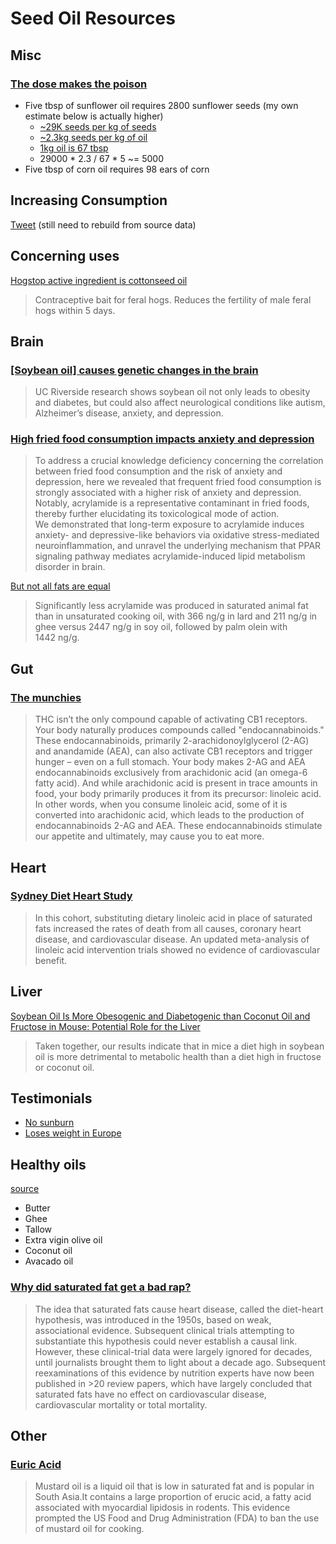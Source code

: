 # Seed Oil Resources

## Misc

### [The dose makes the poison](https://twitter.com/SeedOilDsrspctr/status/1673319439968739328)

- Five tbsp of sunflower oil requires 2800 sunflower seeds (my own estimate below is actually higher)
  - [~29K seeds per kg of seeds](https://www.cotswoldseeds.com/species/62/sunflower)
  - [~2.3kg seeds per kg of oil](http://www.doingoilmachine.com/FAQ/how_many_sunflowers_make_a_kg_of_oil_938.html)
  - [1kg oil is 67 tbsp](https://www.inchcalculator.com/convert/kilogram-to-tablespoon/)
  - 29000 \* 2.3 / 67 \* 5 ~= 5000
- Five tbsp of corn oil requires 98 ears of corn

## Increasing Consumption

[Tweet](https://twitter.com/SeedOilDsrspctr/status/1672235847146504192?s=20) (still need to rebuild from source data)

## Concerning uses

[Hogstop active ingredient is cottonseed oil](https://hiprofeeds.com/wp-content/uploads/2019/04/13417225.pdf)

> Contraceptive bait for feral hogs. Reduces the fertility of male feral hogs within 5 days.

## Brain

### [[Soybean oil] causes genetic changes in the brain](https://www.universityofcalifornia.edu/news/americas-most-widely-consumed-cooking-oil-causes-genetic-changes-brain)

> UC Riverside research shows soybean oil not only leads to obesity and diabetes, but could also affect neurological conditions like autism, Alzheimer’s disease, anxiety, and depression.

### [High fried food consumption impacts anxiety and depression](https://www.pnas.org/doi/10.1073/pnas.2221097120)

> To address a crucial knowledge deficiency concerning the correlation between fried food consumption and the risk of anxiety and depression, here we revealed that frequent fried food consumption is strongly associated with a higher risk of anxiety and depression. Notably, acrylamide is a representative contaminant in fried foods, thereby further elucidating its toxicological mode of action. We demonstrated that long-term exposure to acrylamide induces anxiety- and depressive-like behaviors via oxidative stress-mediated neuroinflammation, and unravel the underlying mechanism that PPAR signaling pathway mediates acrylamide-induced lipid metabolism disorder in brain.

[But not all fats are equal](https://www.sciencedirect.com/science/article/abs/pii/S0308814616308652)

> Significantly less acrylamide was produced in saturated animal fat than in unsaturated cooking oil, with 366 ng/g in lard and 211 ng/g in ghee versus 2447 ng/g in soy oil, followed by palm olein with 1442 ng/g.

## Gut

### [The munchies](https://www.zeroacre.com/blog/seed-oils-cause-the-munchies)

> THC isn’t the only compound capable of activating CB1 receptors. Your body naturally produces compounds called "endocannabinoids."
> These endocannabinoids, primarily 2-arachidonoylglycerol (2-AG) and anandamide (AEA), can also activate CB1 receptors and trigger hunger – even on a full stomach.
> Your body makes 2-AG and AEA endocannabinoids exclusively from arachidonic acid (an omega-6 fatty acid). And while arachidonic acid is present in trace amounts in food, your body primarily produces it from its precursor: linoleic acid. In other words, when you consume linoleic acid, some of it is converted into arachidonic acid, which leads to the production of endocannabinoids 2-AG and AEA. These endocannabinoids stimulate our appetite and ultimately, may cause you to eat more.

## Heart

### [Sydney Diet Heart Study](https://www.bmj.com/content/346/bmj.e8707)

> In this cohort, substituting dietary linoleic acid in place of saturated fats increased the rates of death from all causes, coronary heart disease, and cardiovascular disease. An updated meta-analysis of linoleic acid intervention trials showed no evidence of cardiovascular benefit.

## Liver

[Soybean Oil Is More Obesogenic and Diabetogenic than Coconut Oil and Fructose in Mouse: Potential Role for the Liver](https://journals.plos.org/plosone/article?id=10.1371/journal.pone.0132672)

> Taken together, our results indicate that in mice a diet high in soybean oil is more detrimental to metabolic health than a diet high in fructose or coconut oil.

## Testimonials

- [No sunburn](https://twitter.com/SeedOilDsrspctr/status/1670178296984739843?s=20)
- [Loses weight in Europe](https://twitter.com/seedoildsrspctr/status/1658987790439272449)

## Healthy oils

[source](https://www.seedoilrebellion.com/healthy-oils)

- Butter
- Ghee
- Tallow
- Extra vigin olive oil
- Coconut oil
- Avacado oil

### [Why did saturated fat get a bad rap?](https://www.ncbi.nlm.nih.gov/pmc/articles/PMC9794145/)

> The idea that saturated fats cause heart disease, called the diet-heart hypothesis, was introduced in the 1950s, based on weak, associational evidence. Subsequent clinical trials attempting to substantiate this hypothesis could never establish a causal link. However, these clinical-trial data were largely ignored for decades, until journalists brought them to light about a decade ago. Subsequent reexaminations of this evidence by nutrition experts have now been published in >20 review papers, which have largely concluded that saturated fats have no effect on cardiovascular disease, cardiovascular mortality or total mortality.

## Other

### [Euric Acid](https://pubmed.ncbi.nlm.nih.gov/34924350/#:~:text=Mustard%20oil%20is%20a%20liquid,of%20mustard%20oil%20for%20cooking)

> Mustard oil is a liquid oil that is low in saturated fat and is popular in South Asia.It contains a large proportion of erucic acid, a fatty acid associated with myocardial lipidosis in rodents. This evidence prompted the US Food and Drug Administration (FDA) to ban the use of mustard oil for cooking.
